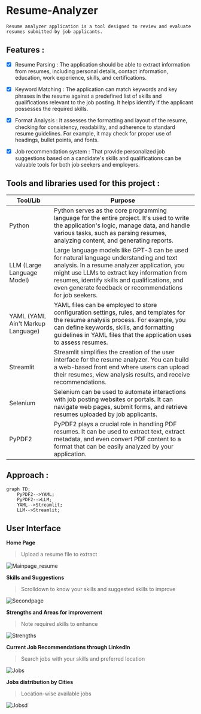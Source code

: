 # Resume-Analyzer
```
Resume analyzer application is a tool designed to review and evaluate resumes submitted by job applicants.
```

 ## Features :
- [x] Resume Parsing : The application should be able to extract information from resumes, including personal details, contact information, education, work experience, skills, and certifications. 
  
- [x] Keyword Matching : The application can match keywords and key phrases in the resume against a predefined list of skills and qualifications relevant to the job posting. It helps identify if the applicant possesses the required skills.

- [x]  Format Analysis : It assesses the formatting and layout of the resume, checking for consistency, readability, and adherence to standard resume guidelines. For example, it may check for proper use of headings, bullet points, and fonts.
  
- [x]  Job recommendation system : That provide personalized job suggestions based on a candidate's skills and qualifications can be valuable tools for both job seekers and employers. 

## Tools and libraries used for this project :

| Tool/Lib | Purpose |
| --- | --- |
| Python |Python serves as the core programming language for the entire project. It's used to write the application's logic, manage data, and handle various tasks, such as parsing resumes, analyzing content, and generating reports. |
| LLM (Large Language Model) | Large language models like GPT-3 can be used for natural language understanding and text analysis. In a resume analyzer application, you might use LLMs to extract key information from resumes, identify skills and qualifications, and even generate feedback or recommendations for job seekers. |
| YAML (YAML Ain't Markup Language) | YAML files can be employed to store configuration settings, rules, and templates for the resume analysis process. For example, you can define keywords, skills, and formatting guidelines in YAML files that the application uses to assess resumes. |
| Streamlit | Streamlit simplifies the creation of the user interface for the resume analyzer. You can build a web-based front end where users can upload their resumes, view analysis results, and receive recommendations. |
| Selenium | Selenium can be used to automate interactions with job posting websites or portals. It can navigate web pages, submit forms, and retrieve resumes uploaded by job applicants.  |
| PyPDF2| PyPDF2 plays a crucial role in handling PDF resumes. It can be used to extract text, extract metadata, and even convert PDF content to a format that can be easily analyzed by your application. |

## Approach :

```mermaid
graph TD;
    PyPDF2-->YAML;
    PyPDF2-->LLM;
    YAML-->Streamlit;
    LLM-->Streamlit;
```
## User Interface 
__Home Page__

> Upload a resume file to extract

![Mainpage_resume](https://github.com/Vengatesan-K/Youtube-Data-Harvesting-and-Warehousing/assets/128688827/8d041755-8ac4-4562-a0d1-68a6d7b44212)

__Skills and Suggestions__

> Scrolldown to know your skills and suggested skills to improve

![Secondpage](https://github.com/Vengatesan-K/Youtube-Data-Harvesting-and-Warehousing/assets/128688827/91dfb777-0a55-4cf3-8595-2c23a02f1c4c)

__Strengths and Areas for improvement__

> Note required skills to enhance 

![Strengths](https://github.com/Vengatesan-K/Youtube-Data-Harvesting-and-Warehousing/assets/128688827/5c26cbf5-e9a0-4876-b10e-5e058f7be55a)

__Current Job Recommendations through LinkedIn__

> Search jobs with your skills and preferred location

![Jobs](https://github.com/Vengatesan-K/Youtube-Data-Harvesting-and-Warehousing/assets/128688827/ba786134-ef01-4e43-8194-18be1c1a5a15)

__Jobs distribution by Cities__

> Location-wise available jobs

![Jobsd](https://github.com/Vengatesan-K/Youtube-Data-Harvesting-and-Warehousing/assets/128688827/af888e48-d275-47e7-910d-aae210a55487)
